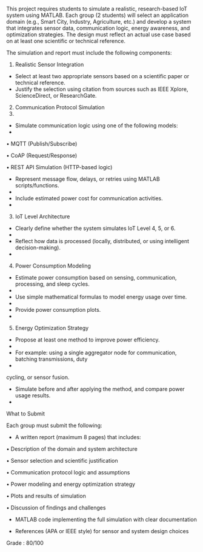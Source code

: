 
This project requires students to simulate a realistic, research-based IoT system using MATLAB.
Each group (2 students) will select an application domain (e.g., Smart City, Industry, Agriculture,
etc.) and develop a system that integrates sensor data, communication logic, energy awareness,
and optimization strategies. The design must reflect an actual use case based on at least one
scientific or technical reference.

The simulation and report must include the following components:
1. Realistic Sensor Integration
 - Select at least two appropriate sensors based on a scientific paper or technical reference.
 - Justify the selection using citation from sources such as IEEE Xplore, ScienceDirect, or
ResearchGate.

2. Communication Protocol Simulation
3. 
 - Simulate communication logic using one of the following models:
 - 
 • MQTT (Publish/Subscribe)

 • CoAP (Request/Response)
 
 • REST API Simulation (HTTP-based logic)
 
 - Represent message flow, delays, or retries using MATLAB scripts/functions.
 - 
 - Include estimated power cost for communication activities.
 - 
3. IoT Level Architecture
   
 - Clearly define whether the system simulates IoT Level 4, 5, or 6.
 - 
 - Reflect how data is processed (locally, distributed, or using intelligent decision-making).
 - 
4. Power Consumption Modeling
   
 - Estimate power consumption based on sensing, communication, processing, and sleep cycles.
 - 
 - Use simple mathematical formulas to model energy usage over time.
 - 
 - Provide power consumption plots.
 - 
5. Energy Optimization Strategy
   
 - Propose at least one method to improve power efficiency.
 - 
 - For example: using a single aggregator node for communication, batching transmissions, duty
 - 
cycling, or sensor fusion.

 - Simulate before and after applying the method, and compare power usage results.
 - 
What to Submit

Each group must submit the following:

- A written report (maximum 8 pages) that includes:

 • Description of the domain and system architecture
 
 • Sensor selection and scientific justification
 
 • Communication protocol logic and assumptions
 
 • Power modeling and energy optimization strategy
 
 • Plots and results of simulation
 
 • Discussion of findings and challenges
 
- MATLAB code implementing the full simulation with clear documentation

- References (APA or IEEE style) for sensor and system design choices

Grade : 80/100
